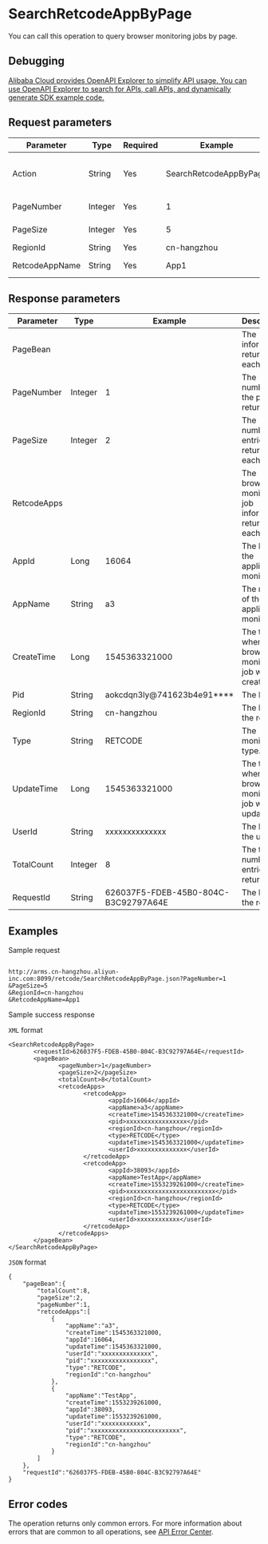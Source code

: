 # SearchRetcodeAppByPage

You can call this operation to query browser monitoring jobs by page.

## Debugging

[Alibaba Cloud provides OpenAPI Explorer to simplify API usage. You can use OpenAPI Explorer to search for APIs, call APIs, and dynamically generate SDK example code.](https://api.aliyun.com/#product=ARMS&api=SearchRetcodeAppByPage&type=RPC&version=2019-08-08)

## Request parameters

|Parameter|Type|Required|Example|Description|
|---------|----|--------|-------|-----------|
|Action|String|Yes|SearchRetcodeAppByPage|The operation that you want to perform. Set this value to `SearchRetcodeAppByPage`. |
|PageNumber|Integer|Yes|1|The number of the page to return. |
|PageSize|Integer|Yes|5|The number of entries to return on each page. |
|RegionId|String|Yes|cn-hangzhou|The ID of the region. |
|RetcodeAppName|String|Yes|App1|The name of the application monitored. |

## Response parameters

|Parameter|Type|Example|Description|
|---------|----|-------|-----------|
|PageBean| | |The information returned on each page. |
|PageNumber|Integer|1|The number of the page returned. |
|PageSize|Integer|2|The number of entries returned on each page. |
|RetcodeApps| | |The browser monitoring job information returned on each page. |
|AppId|Long|16064|The ID of the application monitored. |
|AppName|String|a3|The name of the application monitored. |
|CreateTime|Long|1545363321000|The time when the browser monitoring job was created. |
|Pid|String|aokcdqn3ly@741623b4e91\*\*\*\*|The PID. |
|RegionId|String|cn-hangzhou|The ID of the region. |
|Type|String|RETCODE|The monitoring type. |
|UpdateTime|Long|1545363321000|The time when the browser monitoring job was updated. |
|UserId|String|xxxxxxxxxxxxxx|The ID of the user. |
|TotalCount|Integer|8|The total number of entries returned. |
|RequestId|String|626037F5-FDEB-45B0-804C-B3C92797A64E|The ID of the request. |

## Examples

Sample request

```

http://arms.cn-hangzhou.aliyun-inc.com:8099/retcode/SearchRetcodeAppByPage.json?PageNumber=1
&PageSize=5
&RegionId=cn-hangzhou
&RetcodeAppName=App1

```

Sample success response

`XML` format

```
<SearchRetcodeAppByPage>
       <requestId>626037F5-FDEB-45B0-804C-B3C92797A64E</requestId>
       <pageBean>
              <pageNumber>1</pageNumber>
              <pageSize>2</pageSize>
              <totalCount>8</totalCount>
              <retcodeApps>
                     <retcodeApp>
                            <appId>16064</appId>
                            <appName>a3</appName>
                            <createTime>1545363321000</createTime>
                            <pid>xxxxxxxxxxxxxxxxx</pid>
                            <regionId>cn-hangzhou</regionId>
                            <type>RETCODE</type>
                            <updateTime>1545363321000</updateTime>
                            <userId>xxxxxxxxxxxxxx</userId>
                     </retcodeApp>
                     <retcodeApp>
                            <appId>38093</appId>
                            <appName>TestApp</appName>
                            <createTime>1553239261000</createTime>
                            <pid>xxxxxxxxxxxxxxxxxxxxxxxxx</pid>
                            <regionId>cn-hangzhou</regionId>
                            <type>RETCODE</type>
                            <updateTime>1553239261000</updateTime>
                            <userId>xxxxxxxxxxxx</userId>
                     </retcodeApp>
              </retcodeApps>
       </pageBean>
</SearchRetcodeAppByPage>
```

`JSON` format

```
{
	"pageBean":{
		"totalCount":8,
		"pageSize":2,
		"pageNumber":1,
		"retcodeApps":[
			{
				"appName":"a3",
				"createTime":1545363321000,
				"appId":16064,
				"updateTime":1545363321000,
				"userId":"xxxxxxxxxxxxxx",
				"pid":"xxxxxxxxxxxxxxxxx",
				"type":"RETCODE",
				"regionId":"cn-hangzhou"
			},
			{
				"appName":"TestApp",
				"createTime":1553239261000,
				"appId":38093,
				"updateTime":1553239261000,
				"userId":"xxxxxxxxxxxx",
				"pid":"xxxxxxxxxxxxxxxxxxxxxxxxx",
				"type":"RETCODE",
				"regionId":"cn-hangzhou"
			}
		]
	},
	"requestId":"626037F5-FDEB-45B0-804C-B3C92797A64E"
}
```

## Error codes

The operation returns only common errors. For more information about errors that are common to all operations, see [API Error Center](https://error-center.alibabacloud.com/status/product/ARMS).

